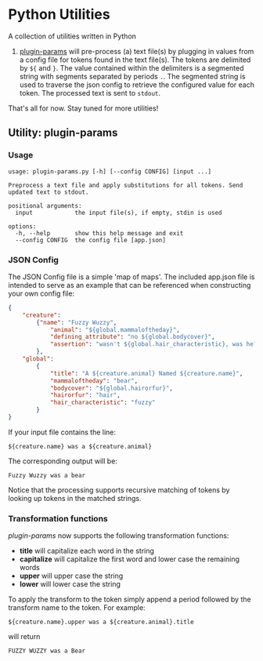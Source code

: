 # Python Utilities

A collection of utilities written in Python

1. [plugin-params](#utility-plugin-params) will pre-process (a) text file(s) by plugging in values from a config file for tokens found in the text file(s). The tokens are delimited by ```${``` and ```}```. The value contained within the delimiters is a segmented string with segments separated by periods ```.```. The segmented string is used to traverse the json config to retrieve the configured value for each token. The processed text is sent to ```stdout```.

That's all for now. Stay tuned for more utilities!

## Utility: plugin-params

### Usage

```text
usage: plugin-params.py [-h] [--config CONFIG] [input ...]

Preprocess a text file and apply substitutions for all tokens. Send updated text to stdout.

positional arguments:
  input            the input file(s), if empty, stdin is used

options:
  -h, --help       show this help message and exit
  --config CONFIG  the config file [app.json]
```

### JSON Config

The JSON Config file is a simple 'map of maps'. The included app.json file is intended to serve as an example that can be referenced when constructing your own config file:

```json
{
    "creature":
        {"name": "Fuzzy Wuzzy",
            "animal": "${global.mammaloftheday}",
            "defining_attribute": "no ${global.bodycover}",
            "assertion": "wasn't ${global.hair_characteristic}, was he?"
        },
    "global":
        {
            "title": "A ${creature.animal} Named ${creature.name}",
            "mammaloftheday": "bear",
            "bodycover": "${global.hairorfur}",
            "hairorfur": "hair",
            "hair_characteristic": "fuzzy"
        }
}
```

If your input file contains the line:

```text
${creature.name} was a ${creature.animal}
```

The corresponding output will be:

```text
Fuzzy Wuzzy was a bear
```

Notice that the processing supports recursive matching of tokens by looking up tokens in the matched strings.

### Transformation functions

*plugin-params* now supports the following transformation functions:

* **title** will capitalize each word in the string
* **capitalize** will capitalize the first word and lower case the remaining words
* **upper** will upper case the string
* **lower** will lower case the string

To apply the transform to the token simply append a period followed by the transform name to the token. For example:

```text
${creature.name}.upper was a ${creature.animal}.title
```

will return

```text
FUZZY WUZZY was a Bear
```
